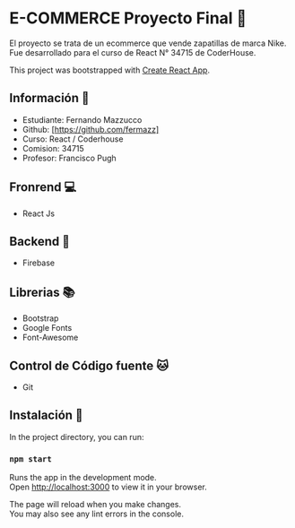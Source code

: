 # E-COMMERCE Proyecto Final :eyes:

El proyecto se trata de un ecommerce que vende zapatillas de marca Nike.
Fue desarrollado para el curso de React N° 34715 de CoderHouse.

This project was bootstrapped with [Create React App](https://github.com/facebook/create-react-app).
 
## Información :ledger:

- Estudiante: Fernando Mazzucco
- Github: [https://github.com/fermazz]
- Curso: React / Coderhouse
- Comision: 34715
- Profesor: Francisco Pugh

## Fronrend :computer:

- React Js

## Backend :floppy_disk:

- Firebase

## Librerias :books:

- Bootstrap
- Google Fonts
- Font-Awesome

## Control de Código fuente :cat:

- Git

## Instalación :wrench:

In the project directory, you can run:

### `npm start`

Runs the app in the development mode.\
Open [http://localhost:3000](http://localhost:3000) to view it in your browser.

The page will reload when you make changes.\
You may also see any lint errors in the console.


